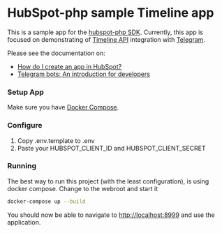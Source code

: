 # HubSpot-php sample Timeline app

This is a sample app for the [hubspot-php SDK](https://github.com/HubSpot/hubspot-php). 
Currently, this app is focused on demonstrating of [Timeline API](https://developers.hubspot.com/docs/methods/timeline/timeline-overview)
integration with [Telegram](https://telegram.org/).

Please see the documentation on:
- [How do I create an app in HubSpot?](https://developers.hubspot.com/docs/faq/how-do-i-create-an-app-in-hubspot)
- [Telegram bots: An introduction for developers](https://core.telegram.org/bots)

### Setup App

Make sure you have [Docker Compose](https://docs.docker.com/compose/).

### Configure

1. Copy .env.template to .env
2. Paste your HUBSPOT_CLIENT_ID and HUBSPOT_CLIENT_SECRET

### Running

The best way to run this project (with the least configuration), is using docker compose.  Change to the webroot and start it

```bash
docker-compose up --build
```
You should now be able to navigate to [http://localhost:8999](http://localhost:8999) and use the application.
